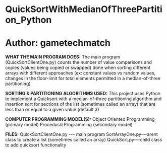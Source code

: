 # QuickSortWithMedianOfThreePartition_Python
# Author: gametechmatch

____________WHAT THE MAIN PROGRAM DOES:____________
The main program (QuickSortClientOne.py) counts the number of value comparisons and copies (values being copied or swapped) done when sorting different arrays
with different approaches (ex: constant values vs random values, changes in the floor-limit for total elements permitted in a median-of-three partitioning)

____________SORTING & PARTITIONING ALGORITHMS USED:____________
This project uses Python to implement a Quicksort with a median-of-three partitioning algorithm and insertion sort for sections of the list (sometimes called an array)
that are less than or equal to a given value (default 3)

____________COMPUTER PROGRAMMING MODEL(S):____________
Object Oriented Programming (primary model)
Procedural Programming (secondary model)

____________FILES:____________
QuickSortClientOne.py --- main program
SortArrayOne.py---arent class to create a list (sometimes called an array)
QuickSort.py---child class to add quicksort functionality
